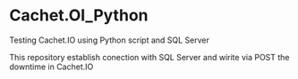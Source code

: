 # Cachet.OI_Python
Testing Cachet.IO using Python script  and SQL Server

This repository establish conection with SQL Server and wirite via POST the downtime in Cachet.IO
